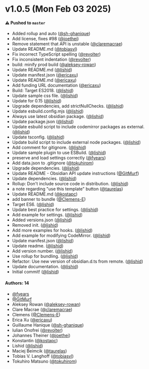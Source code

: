 # v1.0.5 (Mon Feb 03 2025)

#### ⚠️ Pushed to `master`

- Added rollup and auto ([@sh-ghanique](https://github.com/sh-ghanique))
- Add license, fixes #98 ([@joethei](https://github.com/joethei))
- Remove statement that API is unstable ([@claremacrae](https://github.com/claremacrae))
- Update README.md ([@tobiasvl](https://github.com/tobiasvl))
- Fix incorrect TypeScript spelling ([@revolter](https://github.com/revolter))
- Fix inconsistent indentation ([@revolter](https://github.com/revolter))
- build: minify prod build ([@aleksey-rowan](https://github.com/aleksey-rowan))
- Update README.md ([@lishid](https://github.com/lishid))
- Update manifest.json ([@ericaxu](https://github.com/ericaxu))
- Update README.md ([@ericaxu](https://github.com/ericaxu))
- Add funding URL documentation ([@ericaxu](https://github.com/ericaxu))
- Build: Target ES2018. ([@lishid](https://github.com/lishid))
- Update sample css file. ([@lishid](https://github.com/lishid))
- Update for 0.15 ([@lishid](https://github.com/lishid))
- Upgrade dependencies, add strictNullChecks. ([@lishid](https://github.com/lishid))
- Update esbuild.config.mjs ([@lishid](https://github.com/lishid))
- Always use latest obsidian package. ([@lishid](https://github.com/lishid))
- Update package.json ([@lishid](https://github.com/lishid))
- Update esbuild script to include codemirror packages as external. ([@lishid](https://github.com/lishid))
- Update tsconfig. ([@lishid](https://github.com/lishid))
- Update build script to include external node packages. ([@lishid](https://github.com/lishid))
- Add comment for gitignore. ([@lishid](https://github.com/lishid))
- Update sample plugin to use ESBuild. ([@lishid](https://github.com/lishid))
- preserve and load settings correctly ([@fyears](https://github.com/fyears))
- Add data.json to .gitignore ([@tokuhirom](https://github.com/tokuhirom))
- Upgrade dependencies. ([@lishid](https://github.com/lishid))
- Update README - Obsidian API update instructions ([@GitMurf](https://github.com/GitMurf))
- Update dependencies. ([@lishid](https://github.com/lishid))
- Rollup: Don't include source code in distribution. ([@lishid](https://github.com/lishid))
- a note regarding "use this template" button ([@taurelas](https://github.com/taurelas))
- Update README.md ([@kostapc](https://github.com/kostapc))
- add banner to bundle ([@Clemens-E](https://github.com/Clemens-E))
- Target ES6. ([@lishid](https://github.com/lishid))
- Update best practice for settings. ([@lishid](https://github.com/lishid))
- Add example for settings. ([@lishid](https://github.com/lishid))
- Added versions.json ([@lishid](https://github.com/lishid))
- Removed init. ([@lishid](https://github.com/lishid))
- Add more examples for hooks. ([@lishid](https://github.com/lishid))
- Add example for modifying CodeMirror. ([@lishid](https://github.com/lishid))
- Update manifest.json ([@lishid](https://github.com/lishid))
- Update readme. ([@lishid](https://github.com/lishid))
- Add version number. ([@lishid](https://github.com/lishid))
- Use rollup for bundling. ([@lishid](https://github.com/lishid))
- Refactor: Use new version of obsidian.d.ts from remote. ([@lishid](https://github.com/lishid))
- Update documentation. ([@lishid](https://github.com/lishid))
- Initial commit! ([@lishid](https://github.com/lishid))

#### Authors: 14

- [@fyears](https://github.com/fyears)
- [@GitMurf](https://github.com/GitMurf)
- Aleksey Rowan ([@aleksey-rowan](https://github.com/aleksey-rowan))
- Clare Macrae ([@claremacrae](https://github.com/claremacrae))
- Clemens ([@Clemens-E](https://github.com/Clemens-E))
- Erica Xu ([@ericaxu](https://github.com/ericaxu))
- Guillaume Hanique ([@sh-ghanique](https://github.com/sh-ghanique))
- Iulian Onofrei ([@revolter](https://github.com/revolter))
- Johannes Theiner ([@joethei](https://github.com/joethei))
- Konstantin ([@kostapc](https://github.com/kostapc))
- Lishid ([@lishid](https://github.com/lishid))
- Maciej Beimcik ([@taurelas](https://github.com/taurelas))
- Tobias V. Langhoff ([@tobiasvl](https://github.com/tobiasvl))
- Tokuhiro Matsuno ([@tokuhirom](https://github.com/tokuhirom))
